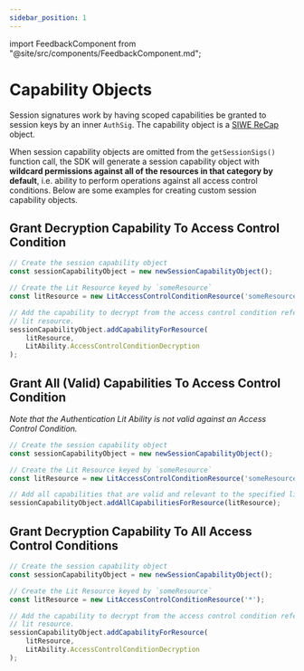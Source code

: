 ```yaml
---
sidebar_position: 1
---
```


import FeedbackComponent from "@site/src/components/FeedbackComponent.md";

# Capability Objects

Session signatures work by having scoped capabilities be granted to session keys by an inner `AuthSig`. The capability object is a [SIWE ReCap](https://eips.ethereum.org/EIPS/eip-5573) object.

When session capability objects are omitted from the `getSessionSigs()` function call, the SDK will generate a session capability object with **wildcard permissions against all of the resources in that category by default**, i.e. ability to perform operations against all access control conditions. Below are some examples for creating custom session capability objects.

## Grant Decryption Capability To Access Control Condition

```javascript
// Create the session capability object
const sessionCapabilityObject = new newSessionCapabilityObject();

// Create the Lit Resource keyed by `someResource`
const litResource = new LitAccessControlConditionResource('someResource');

// Add the capability to decrypt from the access control condition referred to by the 
// lit resource.
sessionCapabilityObject.addCapabilityForResource(
    litResource,
    LitAbility.AccessControlConditionDecryption
);
```

## Grant All (Valid) Capabilities To Access Control Condition 

_Note that the Authentication Lit Ability is not valid against an Access Control Condition._

```javascript
// Create the session capability object
const sessionCapabilityObject = new newSessionCapabilityObject();

// Create the Lit Resource keyed by `someResource`
const litResource = new LitAccessControlConditionResource('someResource');

// Add all capabilities that are valid and relevant to the specified lit resource.
sessionCapabilityObject.addAllCapabilitiesForResource(litResource);
```

## Grant Decryption Capability To All Access Control Conditions

```javascript
// Create the session capability object
const sessionCapabilityObject = new newSessionCapabilityObject();

// Create the Lit Resource keyed by `someResource`
const litResource = new LitAccessControlConditionResource('*');

// Add the capability to decrypt from the access control condition referred to by the 
// lit resource.
sessionCapabilityObject.addCapabilityForResource(
    litResource,
    LitAbility.AccessControlConditionDecryption
);
```
<FeedbackComponent/>
